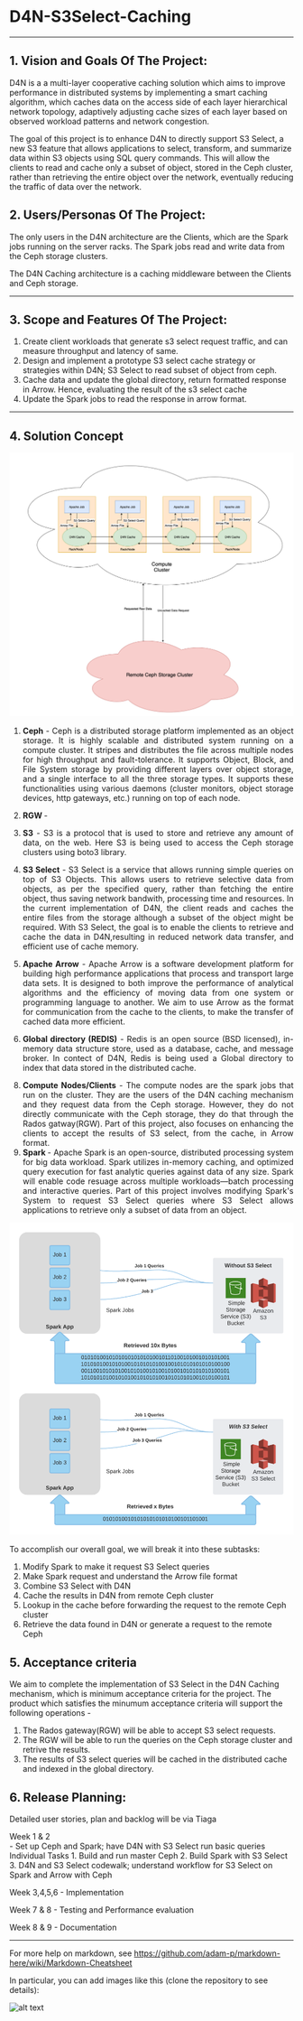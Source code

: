 # D4N-S3Select-Caching

** **

## 1.   Vision and Goals Of The Project:

D4N is a a multi-layer cooperative caching solution which aims to improve performance in distributed systems by implementing a smart caching algorithm, which caches data on the access side of each layer hierarchical network topology, adaptively adjusting cache sizes of each layer based on observed workload patterns and network congestion.

The goal of this project is to enhance D4N to directly support S3 Select, a new S3 feature that allows applications to select, transform, and summarize data within S3 objects using SQL query commands. This will allow the clients to read and cache only a subset of object, stored in the Ceph cluster, rather than retrieving the entire object over the network, eventually reducing the traffic of data over the network.

## 2. Users/Personas Of The Project:

The only users in the D4N architecture are the Clients, which are the Spark jobs running on the server racks. The Spark jobs read and write data from the Ceph storage clusters.

The D4N Caching architecture is a caching middleware between the Clients and Ceph storage. 
<!-- The Rados Gatway(RGW) is the object storage interface of Ceph and it is responsible for the communication between the clients and  ceph.  -->

** **

## 3.   Scope and Features Of The Project:

1. Create client workloads that generate s3 select request traffic, and can measure throughput and latency of same.
2. Design and implement a prototype S3 select cache strategy or strategies within D4N; S3 Select to read subset of object from ceph.
3. Cache data and update the global directory, return formatted response in Arrow. Hence, evaluating the result of the s3 select cache
4. Update the Spark jobs to read the response in arrow format.
 
** **

## 4. Solution Concept
<!-- Some technical descp about D4N -->
<!-- System archictecture Diagram -->
![System architecture]( D4N%20Block%20Diagram.png "D4N Architecture")

<div style="text-align: justify">

1. <b>Ceph</b> - Ceph is a distributed storage platform implemented as an object storage. It is highly scalable and distributed system running on a compute cluster. It stripes and distributes the file across multiple nodes for high throughput and fault-tolerance. It supports Object, Block, and File System storage by providing different layers over object storage, and a single interface to all the three storage types. It supports these functionalities using various daemons (cluster monitors, object storage devices, http gateways, etc.) running on top of each node.

2. <b> RGW </b> -

3. <b>S3</b> - S3 is a protocol that is used to store and retrieve any amount of data, on the web. Here S3 is being used to access the Ceph storage clusters using boto3 library.

4. <b>S3 Select</b> - S3 Select is a service that allows running simple queries on top of S3 Objects. This allows users to retrieve selective data from objects, as per the specified query, rather than fetching the entire object, thus saving network bandwith, processing time and resources.
In the current implementation of D4N, the client reads and caches the entire files from the storage although a subset of the object might be required.  With S3 Select, the goal is to enable the clients to retrieve and cache the data in D4N,resulting in reduced network data transfer, and efficient use of cache memory. 

5. <b>Apache Arrow</b> - Apache Arrow is a software development platform for building high performance applications that process and transport large data sets. It is designed to both improve the performance of analytical algorithms and the efficiency of moving data from one system or programming language to another. We aim to use Arrow as the format for communication from the cache to the clients, to make the transfer of cached data more efficient.

7. <b>Global directory (REDIS)</b> - 
Redis is an open source (BSD licensed), in-memory data structure store, used as a database, cache, and message broker. In contect of D4N, Redis is being used a Global directory to index that data stored in the distributed cache.
<!-- 6. Read Cache -->
8. <b>Compute Nodes/Clients</b> - The compute nodes are the spark jobs that run on the cluster. They are the users of the D4N caching mechanism and they request data from the Ceph storage. However, they do not directly communicate with the Ceph storage, they do that through the Rados gatway(RGW). Part of this project, also focuses on enhancing the clients to accept the results of S3 select, from the cache, in Arrow format.
9. <b> Spark </b> -  Apache Spark is an open-source, distributed processing system for big data workload. Spark utilizes in-memory caching, and optimized query execution for fast analytic queries against data of any size. Spark will enable code resuage across multiple workloads—batch processing and interactive queries.
Part of this project involves modifying Spark's System to request S3 Select queries where S3 Select allows applications to retrieve only a subset of data from an object.  
</div>



<!-- System archictecture Diagram -->

![System architecture](Spark%20S3%20Select%20Pipeline.png "Spark - S3 Select Pipeline")


<!-- -->
To accomplish our overall goal, we will break it into these subtasks:
1. Modify Spark to make it request S3 Select queries 
2. Make Spark request and understand the Arrow file format
3. Combine S3 Select with D4N
4. Cache the results in D4N from remote Ceph cluster
5. Lookup in the cache before forwarding the request to the remote Ceph cluster
6. Retrieve the data found in D4N or generate a request to the remote Ceph

## 5. Acceptance criteria

We aim to complete the implementation of S3 Select in the D4N Caching mechanism, which is minimum acceptance criteria for the project. The product which satisfies the minumum acceptance criteria will support the following operations -

1. The Rados gateway(RGW) will be able to accept S3 select requests.
2. The RGW will be able to run the queries on the Ceph storage cluster and retrive the results.
3. The results of S3 select queries will be cached in the distributed cache and indexed in the global directory.

## 6.  Release Planning:

Detailed user stories, plan and backlog will be via Tiaga 

Week 1 & 2  
			- Set up Ceph and Spark; have D4N with S3 Select run basic queries 
              Individual Tasks 
								1. Build and run master Ceph
								2. Build Spark with S3 Select
		   						3. D4N and S3 Select codewalk; understand workflow for S3 Select on Spark and Arrow with Ceph 

Week 3,4,5,6 
			- Implementation 

Week 7 & 8 
			- Testing and Performance evaluation

Week 8 & 9 
			- Documentation





** **


For more help on markdown, see
https://github.com/adam-p/markdown-here/wiki/Markdown-Cheatsheet

In particular, you can add images like this (clone the repository to see details):

![alt text](https://github.com/BU-NU-CLOUD-SP18/sample-project/raw/master/cloud.png "Hover text")



